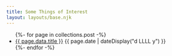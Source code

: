```yaml
---
title: Some Things of Interest
layout: layouts/base.njk
---
```


<ul class="listing">
{%- for page in collections.post -%}
  <li>
    <a href="{{ page.url }}">{{ page.data.title }}</a>
    <time datetime="{{ page.date }}">{{ page.date | dateDisplay("d LLLL y") }}</time>
  </li>
{%- endfor -%}
</ul>
